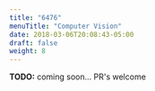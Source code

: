 ```yaml
---
title: "6476"
menuTitle: "Computer Vision"
date: 2018-03-06T20:08:43-05:00
draft: false
weight: 8
---
```


**TODO:** coming soon... PR's welcome